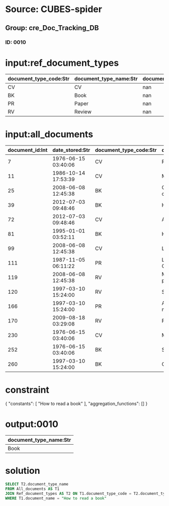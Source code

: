 # Source: CUBES-spider
## Group: cre_Doc_Tracking_DB
### ID: 0010

# input:ref_document_types

| document_type_code:Str | document_type_name:Str | document_type_description:Str |
|---|---|---|
| CV | CV | nan |
| BK | Book | nan |
| PR | Paper | nan |
| RV | Review | nan |

# input:all_documents

| document_id:Int | date_stored:Str | document_type_code:Str | document_name:Str | document_description:Str | other_details:Str |
|---|---|---|---|---|---|
| 7 | 1976-06-15 03:40:06 | CV | Robin CV | nan | nan |
| 11 | 1986-10-14 17:53:39 | CV | Marry CV | nan | nan |
| 25 | 2008-06-08 12:45:38 | BK | One hundred years of solitude | nan | nan |
| 39 | 2012-07-03 09:48:46 | BK | How to read a book | nan | nan |
| 72 | 2012-07-03 09:48:46 | CV | Alan CV | nan | nan |
| 81 | 1995-01-01 03:52:11 | BK | Hua Mulan | nan | nan |
| 99 | 2008-06-08 12:45:38 | CV | Leon CV | nan | nan |
| 111 | 1987-11-05 06:11:22 | PR | Learning features of CNN | nan | nan |
| 119 | 2008-06-08 12:45:38 | RV | Marriage and population | nan | nan |
| 120 | 1997-03-10 15:24:00 | RV | Society and tax | nan | nan |
| 166 | 1997-03-10 15:24:00 | PR | Are you talking to a machine | nan | nan |
| 170 | 2009-08-18 03:29:08 | RV | Population | nan | nan |
| 230 | 1976-06-15 03:40:06 | CV | Martin CV | nan | nan |
| 252 | 1976-06-15 03:40:06 | BK | Summer | nan | nan |
| 260 | 1997-03-10 15:24:00 | BK | Cats and me | nan | nan |

# constraint

{
  "constants": [
    "How to read a book"
  ],
  "aggregation_functions": []
}

# output:0010

| document_type_name:Str |
|---|
| Book |

# solution

```sql
SELECT T2.document_type_name
FROM All_documents AS T1
JOIN Ref_document_types AS T2 ON T1.document_type_code = T2.document_type_code
WHERE T1.document_name = "How to read a book"
```
